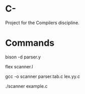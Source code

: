 # C-
Project for the Compilers discipline.

# Commands
bison -d parser.y

flex scanner.l

gcc -o scanner parser.tab.c lex.yy.c

./scanner example.c
